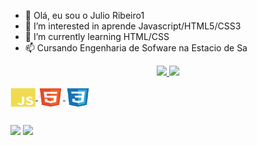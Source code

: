 - 👋  Olá, eu sou o Julio Ribeiro1
- 👀 I’m interested in  aprende  Javascript/HTML5/CSS3
- 🌱 I’m currently learning  HTML/CSS
- 📫  Cursando Engenharia de Sofware na Estacio de Sa


<div align="center">
    <a href="https://github.com/julioribeiro1">
    <img height="180em" src="https://github-readme-stats.vercel.app/api?username=julioribeiro1&show_icons=true&theme=dracula&include_all_commits=true&count_private=true"/>
    <img height="180em" src="https://github-readme-stats.vercel.app/api/top-langs/?username=julioribeiro1i&layout=compact&langs_count=7&theme=dracula"/>
  </div>
   <div style="display: inline_block"><br>
    <img align="center" alt="Rafa-Js" height="30" width="40" src="https://raw.githubusercontent.com/devicons/devicon/master/icons/javascript/javascript-plain.svg">
    <img align="center" alt="Rafa-HTML" height="30" width="40" src="https://raw.githubusercontent.com/devicons/devicon/master/icons/html5/html5-original.svg">
    <img align="center" alt="Rafa-CSS" height="30" width="40" src="https://raw.githubusercontent.com/devicons/devicon/master/icons/css3/css3-original.svg">
  <div/>
     
  ##
     
 <div> 
    <a href="https://instagram.com/juce.sar84" target="_blank"><img src="https://img.shields.io/badge/-Instagram-%23E4405F?style=for-the-badge&logo=instagram&logoColor=white" target="_blank"></a>
    <a href = "juliodevstudent@gmail.com"><img src="https://img.shields.io/badge/-Gmail-%23333?style=for-the-badge&logo=gmail&logoColor=white" target="_blank"></a>
  </div>    
<!---

julioRibeiro1/julioRibeiro1 is a ✨ special ✨ repository because its `README.md` (this file) appears on your GitHub profile.
You can click the Preview link to take a look at your change
--->
